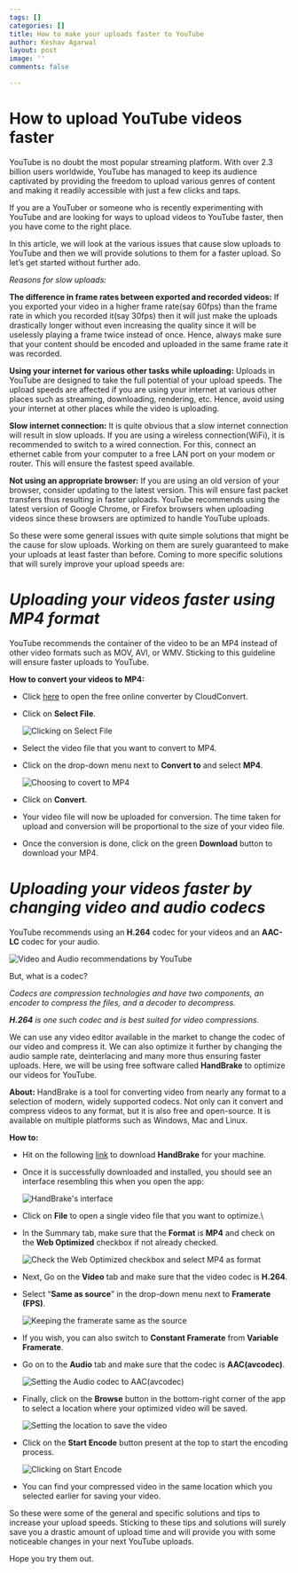 ```yaml
---
tags: []
categories: []
title: How to make your uploads faster to YouTube
author: Keshav Agarwal
layout: post
image: ''
comments: false

---
```

# **How to upload YouTube videos faster**

YouTube is no doubt the most popular streaming platform. With over 2.3 billion users worldwide, YouTube has managed to keep its audience captivated by providing the freedom to upload various genres of content and making it readily accessible with just a few clicks and taps.

If you are a YouTuber or someone who is recently experimenting with YouTube and are looking for ways to upload videos to YouTube faster, then you have come to the right place.

In this article, we will look at the various issues that cause slow uploads to YouTube and then we will provide solutions to them for a faster upload. So let’s get started without further ado.

_Reasons for slow uploads:_

**The difference in frame rates between exported and recorded videos:** If you exported your video in a higher frame rate(say 60fps) than the frame rate in which you recorded it(say 30fps) then it will just make the uploads drastically longer without even increasing the quality since it will be uselessly playing a frame twice instead of once. Hence, always make sure that your content should be encoded and uploaded in the same frame rate it was recorded.

**Using your internet for various other tasks while uploading:** Uploads in YouTube are designed to take the full potential of your upload speeds. The upload speeds are affected if you are using your internet at various other places such as streaming, downloading, rendering, etc. Hence, avoid using your internet at other places while the video is uploading.

**Slow internet connection:** It is quite obvious that a slow internet connection will result in slow uploads. If you are using a wireless connection(WiFi), it is recommended to switch to a wired connection. For this, connect an ethernet cable from your computer to a free LAN port on your modem or router. This will ensure the fastest speed available.

**Not using an appropriate browser:** If you are using an old version of your browser, consider updating to the latest version. This will ensure fast packet transfers thus resulting in faster uploads. YouTube recommends using the latest version of Google Chrome, or Firefox browsers when uploading videos since these browsers are optimized to handle YouTube uploads.

So these were some general issues with quite simple solutions that might be the cause for slow uploads. Working on them are surely guaranteed to make your uploads at least faster than before. Coming to more specific solutions that will surely improve your upload speeds are:

# **_Uploading your videos faster using MP4 format_**

YouTube recommends the container of the video to be an MP4 instead of other video formats such as MOV, AVI, or WMV. Sticking to this guideline will ensure faster uploads to YouTube.

**How to convert your videos to MP4:**

* Click [here](https://cloudconvert.com/mp4-converter) to open the free online converter by CloudConvert.
* Click on **Select File**.

  ![Clicking on Select File](/uploads/imageedit_2_5679953323.png "how to upload youtube videos faster")
* Select the video file that you want to convert to MP4.
* Click on the drop-down menu next to **Convert to** and select **MP4**.

  ![Choosing to covert to MP4](/uploads/imageedit_6_5261088418.png "how to upload youtube videos faster")
* Click on **Convert**.
* Your video file will now be uploaded for conversion. The time taken for upload and conversion will be proportional to the size of your video file.
* Once the conversion is done, click on the green **Download** button to download your MP4.

# **_Uploading your videos faster by changing video and audio codecs_**

YouTube recommends using an **H.264** codec for your videos and an **AAC-LC** codec for your audio.

![Video and Audio recommendations by YouTube](/uploads/imageedit_4_7573737479.png "how to upload youtube videos faster")

But, what is a codec?

_Codecs are compression technologies and have two components, an encoder to compress the files, and a decoder to decompress._

**_H.264_** _is one such codec and is best suited for video compressions._

We can use any video editor available in the market to change the codec of our video and compress it. We can also optimize it further by changing the audio sample rate, deinterlacing and many more thus ensuring faster uploads. Here, we will be using free software called **HandBrake** to optimize our videos for YouTube.

**About:** HandBrake is a tool for converting video from nearly any format to a selection of modern, widely supported codecs. Not only can it convert and compress videos to any format, but it is also free and open-source. It is available on multiple platforms such as Windows, Mac and Linux.

**How to:**

* Hit on the following [link](https://handbrake.fr/) to download **HandBrake** for your machine.
* Once it is successfully downloaded and installed, you should see an interface resembling this when you open the app:

  ![HandBrake's interface](/uploads/imageedit_11_8597594030.png "how to upload youtube videos faster")
* Click on **File** to open a single video file that you want to optimize.\\
* In the Summary tab, make sure that the **Format** is **MP4** and check on the **Web Optimized** checkbox if not already checked.

  ![Check the Web Optimized checkbox and select MP4 as format](/uploads/imageedit_8_8652536128.png "how to upload youtube videos faster")
* Next, Go on the **Video** tab and make sure that the video codec is **H.264**.
* Select “**Same as source**” in the drop-down menu next to **Framerate (FPS)**.

  ![Keeping the framerate same as the source](/uploads/imageedit_15_3620313304.png "how to upload youtube videos faster")
* If you wish, you can also switch to **Constant Framerate** from **Variable Framerate**.
* Go on to the **Audio** tab and make sure that the codec is **AAC(avcodec)**.

  ![Setting the Audio codec to AAC(avcodec)](/uploads/imageedit_22_6411776720.png "how to upload youtube videos faster")
* Finally, click on the **Browse** button in the bottom-right corner of the app to select a location where your optimized video will be saved.

  ![Setting the location to save the video](/uploads/imageedit_20_5072004310.png "how to upload youtube videos faster")
* Click on the **Start Encode** button present at the top to start the encoding process.

  ![Clicking on Start Encode](/uploads/imageedit_18_4456778579.png "how to upload youtube videos faster")
* You can find your compressed video in the same location which you selected earlier for saving your video.

So these were some of the general and specific solutions and tips to increase your upload speeds. Sticking to these tips and solutions will surely save you a drastic amount of upload time and will provide you with some noticeable changes in your next YouTube uploads.

Hope you try them out.